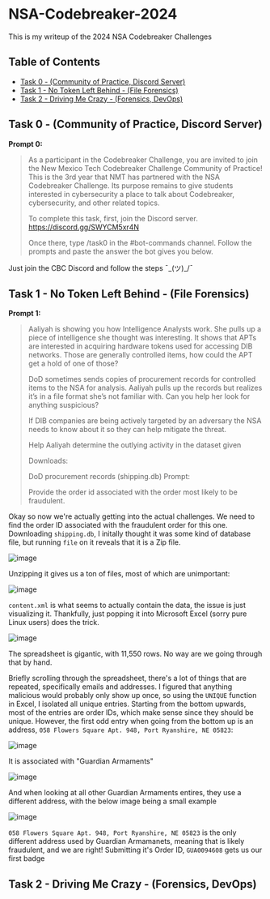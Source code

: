 # NSA-Codebreaker-2024

This is my writeup of the 2024 NSA Codebreaker Challenges

## Table of Contents
- [Task 0 - (Community of Practice, Discord Server)](#task-0---community-of-practice-discord-server)
- [Task 1 - No Token Left Behind - (File Forensics)](#task-1---no-token-left-behind---file-forensics)
- [Task 2 - Driving Me Crazy - (Forensics, DevOps)](#task-2---driving-me-crazy---forensics-devops)

## Task 0 - (Community of Practice, Discord Server)

**Prompt 0:**


>As a participant in the Codebreaker Challenge, you are invited to join the New Mexico Tech Codebreaker Challenge Community of Practice!
>This is the 3rd year that NMT has partnered with the NSA Codebreaker Challenge. Its purpose remains to give students interested in cybersecurity
>a place to talk about Codebreaker, cybersecurity, and other related topics.
>
>To complete this task, first, join the Discord server. https://discord.gg/SWYCM5xr4N
>
>Once there, type /task0 in the #bot-commands channel. Follow the prompts and paste the answer the bot gives you below.


Just join the CBC Discord and follow the steps ¯\_(ツ)_/¯

## Task 1 - No Token Left Behind - (File Forensics)

**Prompt 1:**


>Aaliyah is showing you how Intelligence Analysts work. She pulls up a piece of intelligence she thought was interesting. It
>shows that APTs are interested in acquiring hardware tokens used for accessing DIB networks. Those are generally controlled items,
>how could the APT get a hold of one of those?
>
>DoD sometimes sends copies of procurement records for controlled items to the NSA for analysis. Aaliyah pulls up the records but realizes
>it’s in a file format she’s not familiar with. Can you help her look for anything suspicious?
>
>If DIB companies are being actively targeted by an adversary the NSA needs to know about it so they can help mitigate the threat.
>
>Help Aaliyah determine the outlying activity in the dataset given
>
>Downloads:
>
>DoD procurement records (shipping.db)
>Prompt:
>
>Provide the order id associated with the order most likely to be fraudulent.


Okay so now we're actually getting into the actual challenges. We need to find the order ID associated with the fraudulent order for this one. Downloading `shipping.db`, I initally thought it was some kind of database file, but running `file` on it reveals that it is a Zip file. 

![image](https://github.com/user-attachments/assets/92c33ad0-5226-4ad3-b326-d2a3c8a5f2ee)

Unzipping it gives us a ton of files, most of which are unimportant:

![image](https://github.com/user-attachments/assets/f48b6011-a501-4c99-ba98-f0c7d3433bf2)

`content.xml` is what seems to actually contain the data, the issue is just visualizing it. Thankfully, just popping it into Microsoft Excel (sorry pure Linux users) does the trick. 

![image](https://github.com/user-attachments/assets/92056065-5819-4621-8ec0-9ffdd73d5789)

The spreadsheet is gigantic, with 11,550 rows. No way are we going through that by hand. 

Briefly scrolling through the spreadsheet, there's a lot of things that are repeated, specifically emails and addresses. I figured that anything malicious would probably only show up once, so using the `UNIQUE` function in Excel, I isolated all unique entries. Starting from the bottom upwards, most of the entries are order IDs, which make sense since they should be unique. However, the first odd entry when going from the bottom up is an address, `058 Flowers Square Apt. 948, Port Ryanshire, NE 05823`:

![image](https://github.com/user-attachments/assets/b8bee599-c93d-4f70-be84-7218605ff687)

It is associated with "Guardian Armaments"

![image](https://github.com/user-attachments/assets/2442407c-9849-4689-ab67-105890b04f90)

And when looking at all other Guardian Armaments entires, they use a different address, with the below image being a small example

![image](https://github.com/user-attachments/assets/990e3852-c2f4-46b4-9e61-09f629b7b70f)

`058 Flowers Square Apt. 948, Port Ryanshire, NE 05823` is the only different address used by Guardian Armamanets, meaning that is likely fraudulent, and we are right! Submitting it's Order ID, `GUA0094608` gets us our first badge

## Task 2 - Driving Me Crazy - (Forensics, DevOps)





